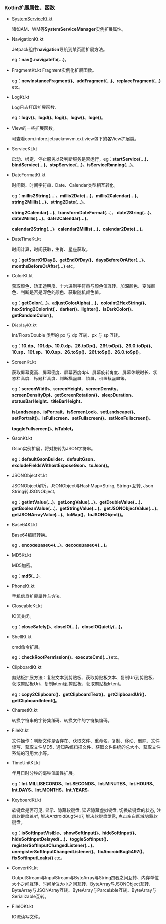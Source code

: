 ### Kotlin扩展属性、函数

* [SystemServiceKt.kt](https://github.com/FPhoenixCorneaE/Common/blob/main/common/src/main/kotlin/com/fphoenixcorneae/common/ext/SystemServiceKt.kt)

  诸如AM、WM等**SystemServiceManager**实例扩展属性。

* NavigationKt.kt

  Jetpack组件**navigation**导航到某页面扩展方法。

  eg：**nav().navigateTo(...)**。

* FragmentKt.kt Fragment实例化扩展函数。

  eg：**newInstanceFragment<T>()、addFragment(...)、replaceFragment(...)** etc。

* LogKt.kt

  Log日志打印扩展函数。

  eg：**logv()、logd()、logi()、logw()、loge()**。

* View的一些扩展函数。

  可查看com.infore.jetpackmvvm.ext.view包下的各View扩展类。

* ServiceKt.kt

  启动、绑定、停止服务以及判断服务是否运行，eg：**startService(...)、bindService(...)、stopService(...)、isServiceRunning(...)**。

* DateFormatKt.kt

  时间戳、时间字符串、Date、Calendar类型相互转化。

  eg：**millis2String(...)、millis2Date(...)、millis2Calendar(...)、string2Millis(...)、string2Date(...)、**

  **string2Calendar(...)、transformDateFormat(...)、 date2String(...)、date2Millis(...)、date2Calendar(...)、**

  **calendar2String(...)、calendar2Millis(...)、calendar2Date(...)**。

* DateTimeKt.kt

  时间计算，时间获取，生肖、星座获取。

  eg：**getStartOfDay()、getEndOfDay()、daysBeforeOrAfter(...)、monthsBeforeOrAfter(...)** etc。

* ColorKt.kt

  获取颜色、矫正透明度、十六进制字符串与颜色值互转、加深颜色、变浅颜色、判断是否是深色的颜色、获取随机颜色值。

  eg：**getColor(...)、adjustColorAlpha(...)、colorInt2HexString()、hexString2ColorInt()、darker()、lighter()、isDarkColor()、getRandomColor()**。

* DisplayKt.kt

  Int/Float/Double 类型的 px 与 dp 互转、px 与 sp 互转。

  eg：**10.dp、10f.dp、10.0.dp、26.toDp()、26f.toDp()、26.0.toDp()、10.sp、10f.sp、10.0.sp、26.toSp()、26f.toSp()、26.0.toSp()**。

* ScreenKt.kt

  获取屏幕宽高、屏幕密度、屏幕密度dpi、屏幕旋转角度、屏幕休眠时长、状态栏高度、标题栏高度，判断横竖屏、锁屏，设置横竖屏等。

  eg：**screenWidth、screenHeight、screenDensity、screenDensityDpi、getScreenRotation()、sleepDuration、statusBarHeight、titleBarHeight、**

  **isLandscape、isPortrait、isScreenLock、setLandscape()、setPortrait()、isFullscreen、setFullscreen()、setNonFullscreen()、**

  **toggleFullscreen()、isTablet。**

* GsonKt.kt

  Gson实例扩展，将对象转为JSON字符串。

  eg：**defaultGsonBuilder、defaultGson、excludeFieldsWithoutExposeGson、toJson()。**

* JSONObjectKt.kt

  JSONObject解析，JSONObject与HashMap<String, String>互转, Json String转JSONObject。

  eg：**getIntValue(...)、getLongValue(...)、getDoubleValue(...)、getBooleanValue(...)、getStringValue(...)、getJSONObjectValue(...)、getJSONArrayValue(...)、toMap()、toJSONObject()。**

* Base64Kt.kt

  Base64编码转换。

  eg：**encodeBase64(...)、decodeBase64(...)。**

* MD5Kt.kt

  MD5加密。

  eg：**md5(...)**。

* PhoneKt.kt

  手机信息扩展属性与方法。

* CloseableKt.kt

  IO流关闭。

  eg：**closeSafely()、closeIO(...)、closeIOQuietly(...)。**

* ShellKt.kt

  cmd命令扩展。

  eg：**checkRootPermission()、executeCmd(...)** etc。

* ClipboardKt.kt

  剪贴板扩展方法：复制文本到剪贴板、获取剪贴板文本、复制Uri到剪贴板、获取剪贴板Uri、复制Intent到剪贴板、获取剪贴板Intent。

  eg：**copy2Clipboard()、getClipboardText()、getClipboardUri()、getClipboardIntent()。**

* CharsetKt.kt

  转换字符串的字符集编码、转换文件的字符集编码。

* FileKt.kt

  文件操作：判断文件是否存在、获取文件、重命名、复制、移动、删除、文件读写、获取文件MD5、通知系统扫描文件、获取文件系统的总大小、获取文件系统的可用大小等。

* TimeUnitKt.kt

  年月日时分秒的毫秒值属性扩展。

  eg：**Int.MILLISECONDS、Int.SECONDS、Int.MINUTES、Int.HOURS、Int.DAYS、Int.MONTHS、Int.YEARS**。

* KeyboardKt.kt

  软键盘是否可见, 显示、隐藏软键盘, 延迟隐藏虚拟键盘, 切换软键盘的状态, 注册软键盘监听, 解决AndroidBug5497, 解决软键盘泄露, 点击空白区域隐藏软键盘。

  eg：**isSoftInputVisible、showSoftInput()、hideSoftInput()、hideSoftInputDelayed(...)、toggleSoftInput()、registerSoftInputChangedListener(...)、unregisterSoftInputChangedListener()、fixAndroidBug5497()、fixSoftInputLeaks()** etc。

* ConvertKt.kt

  OutputStream与InputStream与ByteArray与String四者之间互转、内存单位大小之间互转、时间单位大小之间互转、ByteArray与JSONObject互转、ByteArray与JSONArray互转、ByteArray与Parcelable互转、ByteArray与Serializable互转。

* FileIOKt.kt

  IO流读写文件。